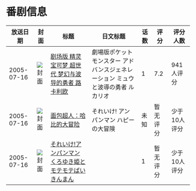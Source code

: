 # 番剧信息

|放送日期|封面|标题|日文标题|话数|评分|评分人数|
|---|---|---|---|---|---|---|
|2005-07-16|![封面](https://lain.bgm.tv/pic/cover/c/a0/ba/3029_fdR1t.jpg)|[剧场版 精灵宝可梦 超世代 梦幻与波导的勇者 路卡利欧](https://bangumi.tv/subject/3029)|劇場版ポケットモンスター アドバンスジェネレーション ミュウと波導の勇者 ルカリオ|1|7.2|941人评分|
|2005-07-16|![封面](https://lain.bgm.tv/pic/cover/c/78/b9/324783_WWru2.jpg)|[面包超人：哈比的大冒险](https://bangumi.tv/subject/324783)|それいけ! アンパンマン ハピーの大冒険|未知|暂无评分|少于10人评分|
|2005-07-16|![封面](https://lain.bgm.tv/pic/cover/c/c7/37/419873_Ouh3U.jpg)|[それいけ!アンパンマン くろゆき姫とモテモテばいきんまん](https://bangumi.tv/subject/419873)||1|暂无评分|少于10人评分|
